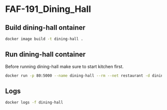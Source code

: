 # FAF-191_Dining_Hall

## Build dining-hall ontainer

```bash
docker image build -t dining-hall .
```

## Run dining-hall container

Before running dining-hall make sure to start kitchen first.

```bash
docker run -p 80:5000 --name dining-hall --rm --net restaurant -d dining-hall
```

## Logs

```bash
docker logs -f dining-hall
```
